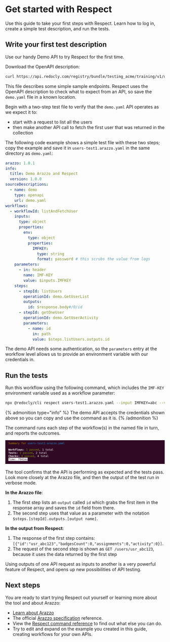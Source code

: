 # Get started with Respect

Use this guide to take your first steps with Respect.
Learn how to log in, create a simple test description, and run the tests.

## Write your first test description

Use our handy Demo API to try Respect for the first time.

Download the OpenAPI description:

```sh
curl https://api.redocly.com/registry/bundle/testing_acme/training/v1/openapi.yaml > demo.yaml
```

This file describes some simple sample endpoints.
Respect uses the OpenAPI description to check what to expect from an API, so save the `demo.yaml` file in a known location.

Begin with a two-step test file to verify that the `demo.yaml` API operates as we expect it to:

- start with a request to list all the users
- then make another API call to fetch the first user that was returned in the collection

The following code example shows a simple test file with these two steps; copy the example and save it in `users-test1.arazzo.yaml` in the same directory as `demo.yaml`:

```yaml
arazzo: 1.0.1
info:
  title: Demo Arazzo and Respect
  version: 1.0.0
sourceDescriptions:
  - name: demo
    type: openapi
    url: demo.yaml
workflows:
  - workflowId: listAndFetchUser
    inputs:
      type: object
      properties:
        env:
          type: object
          properties:
            IMFKEY:
              type: string
              format: password # this scrubs the value from logs
    parameters:
      - in: header
        name: IMF-KEY
        value: $inputs.IMFKEY
    steps:
      - stepId: listUsers
        operationId: demo.GetUserList
        outputs:
          id: $response.body#/0/id
      - stepId: getOneUser
        operationId: demo.GetUserActivity
        parameters:
          - name: id
            in: path
            value: $steps.listUsers.outputs.id
```

The demo API needs some authentication, so the `parameters` entry at the workflow level allows us to provide an environment variable with our credentials in.

## Run the tests

Run this workflow using the following command, which includes the `IMF-KEY` environment variable used as a workflow parameter:

```bash
npx @redocly/cli respect users-test1.arazzo.yaml --input IMFKEY=abc --verbose
```

{% admonition type="info" %}
  The demo API accepts the credentials shown above so you can copy and use the command as it is.
{% /admonition %}

The command runs each step of the workflow(s) in the named file in turn, and reports the outcomes.

![screenshot of the successful test run output](./images/respect-users1.png)

The tool confirms that the API is performing as expected and the tests pass.
Look more closely at the Arazzo file, and then the output of the test run in verbose mode.

**In the Arazzo file**:

1. The first step lists an `output` called `id` which grabs the first item in the response array and saves the `id` field from there.
1. The second step uses that value as a parameter with the notation `$steps.[stepId].outputs.[output name]`.

**In the output from Respect**:

1. The response of the first step contains: `[{"id":"usr_abc123","badgesCount":0,"assignments":0,"activity":0}]`.
1. The request of the second step is shown as `GET /users/usr_abc123`, because it uses the data returned by the first step

Using outputs of one API request as inputs to another is a very powerful feature of Respect, and opens up new possibilities of API testing.

## Next steps

You are ready to start trying Respect out yourself or learning more about the tool and about Arazzo:

- [Learn about Arazzo](../../learn/arazzo/what-is-arazzo.md)
- The official [Arazzo specification](https://spec.openapis.org/arazzo/v1.0.1.html) reference.
- View the [Respect command reference](/docs/cli/commands/respect) to find out what else you can do.
- Try to edit and expand on the example you created in this guide, creating workflows for your own APIs.
